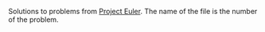 Solutions to problems from [Project Euler](https://projecteuler.net/about). The name of the file is the number of the problem.
